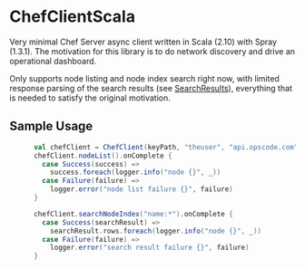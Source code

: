 ChefClientScala
===============

Very minimal Chef Server async client written in Scala (2.10) with Spray (1.3.1). The motivation for this library is to do network discovery and drive an operational dashboard.

Only supports node listing and node index search right now, with limited response parsing of the search results (see [SearchResults]), everything that is needed to satisfy the original motivation.


Sample Usage
------------

```scala
      val chefClient = ChefClient(keyPath, "theuser", "api.opscode.com", Some("/organizations/myorg"))
      chefClient.nodeList().onComplete {
        case Success(success) =>
          success.foreach(logger.info("node {}", _))
        case Failure(failure) =>
          logger.error("node list failure {}", failure)
      }

      chefClient.searchNodeIndex("name:*").onComplete {
        case Success(searchResult) =>
          searchResult.rows.foreach(logger.info("node {}", _))
        case Failure(failure) =>
          logger.error("search result failure {}", failure)
      }
```


[SearchResults]:https://github.com/nefilim/ChefClientScala/blob/master/src/main/scala/org/nefilim/chefclient/domain/ChefConstructs.scala
